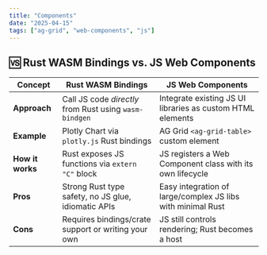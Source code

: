 ```yaml
---
title: "Components"
date: "2025-04-15"
tags: ["ag-grid", "web-components", "js"]
---
```



## 🆚 Rust WASM Bindings vs. JS Web Components

| Concept       | Rust WASM Bindings                                              | JS Web Components                                           |
|---------------|------------------------------------------------------------------|-------------------------------------------------------------|
| **Approach**  | Call JS code *directly* from Rust using `wasm-bindgen`          | Integrate existing JS UI libraries as custom HTML elements |
| **Example**   | Plotly Chart via `plotly.js` Rust bindings                      | AG Grid `<ag-grid-table>` custom element                   |
| **How it works** | Rust exposes JS functions via `extern "C"` block             | JS registers a Web Component class with its own lifecycle  |
| **Pros**      | Strong Rust type safety, no JS glue, idiomatic APIs            | Easy integration of large/complex JS libs with minimal Rust |
| **Cons**      | Requires bindings/crate support or writing your own             | JS still controls rendering; Rust becomes a host            |

